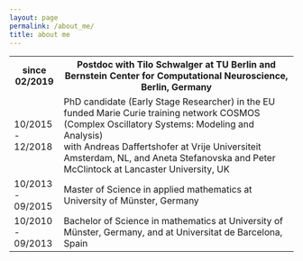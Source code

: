 ```yaml
---
layout: page
permalink: /about_me/
title: about me
---
```



<table class="tg">
  <tr>
    <th>since<br/>02/2019</th>
    <th>Postdoc with Tilo Schwalger at TU Berlin and Bernstein Center for Computational Neuroscience, Berlin, Germany</th>
  </tr>
  <tr>
    <td>10/2015 -<br/>12/2018</td>
    <td>PhD candidate (Early Stage Researcher) in the EU funded Marie Curie training network COSMOS (Complex Oscillatory Systems: Modeling and Analysis)<br>with Andreas Daffertshofer at Vrije Universiteit Amsterdam, NL, and Aneta Stefanovska and Peter McClintock at Lancaster University, UK</td>
  </tr>
  <tr>
    <td>10/2013 -<br/>09/2015</td>
    <td>Master of Science in applied mathematics at University of Münster, Germany</td>
  </tr>
  <tr>
    <td>10/2010 -<br/>09/2013</td>
    <td>Bachelor of Science in mathematics at University of Münster, Germany, and at Universitat de Barcelona, Spain</td>
  </tr>
</table>

